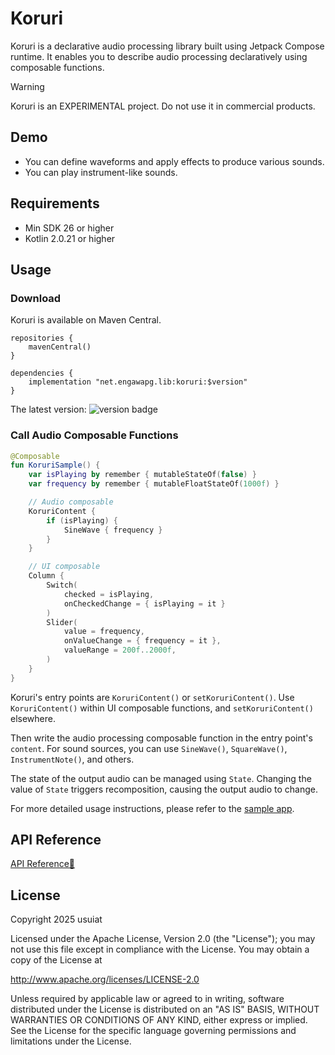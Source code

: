 # Koruri

Koruri is a declarative audio processing library built using Jetpack Compose runtime.
It enables you to describe audio processing declaratively using composable functions.

> [!WARNING]
> Koruri is an EXPERIMENTAL project.
> Do not use it in commercial products.

## Demo

- You can define waveforms and apply effects to produce various sounds.
- You can play instrument-like sounds.

## Requirements

- Min SDK 26 or higher
- Kotlin 2.0.21 or higher

## Usage

### Download

Koruri is available on Maven Central.

```
repositories {
    mavenCentral()
}

dependencies {
    implementation "net.engawapg.lib:koruri:$version"
}
```

The latest version: <img alt="version badge" src="https://img.shields.io/github/v/release/usuiat/Koruri?filter=*.*.*">

### Call Audio Composable Functions

```Kotlin
@Composable
fun KoruriSample() {
    var isPlaying by remember { mutableStateOf(false) }
    var frequency by remember { mutableFloatStateOf(1000f) }

    // Audio composable
    KoruriContent {
        if (isPlaying) {
            SineWave { frequency }
        }
    }

    // UI composable
    Column {
        Switch(
            checked = isPlaying,
            onCheckedChange = { isPlaying = it }
        )
        Slider(
            value = frequency,
            onValueChange = { frequency = it },
            valueRange = 200f..2000f,
        )
    }
}
```

Koruri's entry points are `KoruriContent()` or `setKoruriContent()`.
Use `KoruriContent()` within UI composable functions, and `setKoruriContent()` elsewhere.

Then write the audio processing composable function in the entry point's `content`.
For sound sources, you can use `SineWave()`, `SquareWave()`, `InstrumentNote()`, and others.

The state of the output audio can be managed using `State`.
Changing the value of `State` triggers recomposition, causing the output audio to change.

For more detailed usage instructions, please refer to the [sample app](app/src/main/java/net/engawapg/app/koruri/).

## API Reference

[API Reference🔎](https://usuiat.github.io/Koruri/)

## License

Copyright 2025 usuiat

Licensed under the Apache License, Version 2.0 (the "License");
you may not use this file except in compliance with the License.
You may obtain a copy of the License at

http://www.apache.org/licenses/LICENSE-2.0

Unless required by applicable law or agreed to in writing, software
distributed under the License is distributed on an "AS IS" BASIS,
WITHOUT WARRANTIES OR CONDITIONS OF ANY KIND, either express or implied.
See the License for the specific language governing permissions and
limitations under the License.
